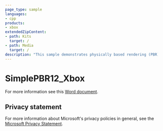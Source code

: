 ```yaml
---
page_type: sample
languages:
- cpp
products:
- xbox
extendedZipContent:
- path: Kits
  target: /
- path: Media
  target: /
description: "This sample demonstrates physically based rendering (PBR) on Xbox One XDK using DirectX 12."
---
```


# SimplePBR12_Xbox

For more information see this [Word document](https://github.com/microsoft/Xbox-ATG-Samples/blob/master/XDKSamples/Graphics/SimplePBR12_Xbox/Readme.docx).

## Privacy statement

For more information about Microsoft's privacy policies in general, see the [Microsoft Privacy Statement](https://privacy.microsoft.com/privacystatement/).
